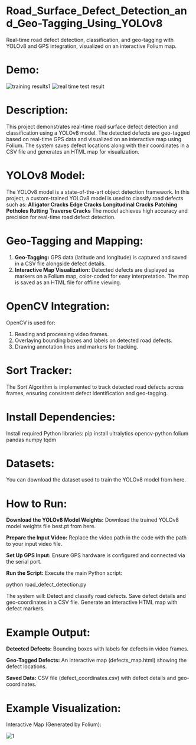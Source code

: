 # Road_Surface_Defect_Detection_and_Geo-Tagging_Using_YOLOv8
Real-time road defect detection, classification, and geo-tagging with YOLOv8 and GPS integration, visualized on an interactive Folium map.

# **Demo:**
![training results1](https://github.com/user-attachments/assets/2707ce9d-daf2-42a2-a4f3-0cda2091abb4)
![real time test result](https://github.com/user-attachments/assets/8bb1d369-8215-4de5-81fa-7b9ea0c618b4)

# **Description:**
This project demonstrates real-time road surface defect detection and classification using a YOLOv8 model. The detected defects are geo-tagged based on real-time GPS data and visualized on an interactive map using Folium. The system saves defect locations along with their coordinates in a CSV file and generates an HTML map for visualization.

# **YOLOv8 Model:**
The YOLOv8 model is a state-of-the-art object detection framework. In this project, a custom-trained YOLOv8 model is used to classify road defects such as:
**Alligator Cracks**
**Edge Cracks**
**Longitudinal Cracks**
**Patching**
**Potholes**
**Rutting**
**Traverse Cracks**
The model achieves high accuracy and precision for real-time road defect detection.

# **Geo-Tagging and Mapping:**
1. **Geo-Tagging:** GPS data (latitude and longitude) is captured and saved in a CSV file alongside defect details.
2. **Interactive Map Visualization:** Detected defects are displayed as markers on a Folium map, color-coded for easy interpretation. The map is saved as an HTML file for offline viewing.

# **OpenCV Integration:**
OpenCV is used for:
1. Reading and processing video frames.
2. Overlaying bounding boxes and labels on detected road defects.
3. Drawing annotation lines and markers for tracking.

# **Sort Tracker:**
The Sort Algorithm is implemented to track detected road defects across frames, ensuring consistent defect identification and geo-tagging.

# **Install Dependencies:**
Install required Python libraries:
pip install ultralytics opencv-python folium pandas numpy tqdm

# **Datasets:**
You can download the dataset used to train the YOLOv8 model from here.

# **How to Run:**
**Download the YOLOv8 Model Weights:** Download the trained YOLOv8 model weights file best.pt from here.

**Prepare the Input Video:** Replace the video path in the code with the path to your input video file.

**Set Up GPS Input:** Ensure GPS hardware is configured and connected via the serial port.

**Run the Script:** Execute the main Python script:

python road_defect_detection.py

The system will:
Detect and classify road defects.
Save defect details and geo-coordinates in a CSV file.
Generate an interactive HTML map with defect markers.

# **Example Output:**

**Detected Defects:** Bounding boxes with labels for defects in video frames.

**Geo-Tagged Defects:** An interactive map (defects_map.html) showing the defect locations.

**Saved Data:** CSV file (defect_coordinates.csv) with defect details and geo-coordinates.

# **Example Visualization:**
Interactive Map (Generated by Folium):

![1](https://github.com/user-attachments/assets/a9309720-3b4d-4dc9-9c23-561c11e2c90b)


